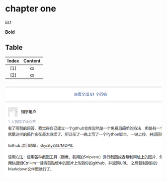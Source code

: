 # chapter one

*list*

**Bold**

## Table

| Index |         Content        |
|:-----:|:----------------------:|
|  [1]  |           xx           |
|  [2]  |           xx           |


![](https://raw.githubusercontent.com/ophwsjtu18/ohw21f/main/xzh/89898.PNG)

